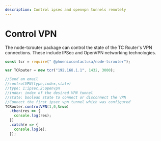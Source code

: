```yaml
---
description: Control ipsec and openvpn tunnels remotely
---
```


# Control VPN

The node-tcrouter package can control the state of the TC Router's VPN connections.  These include IPSec and OpenVPN networking technologies.

```javascript
const tcr = require(" @phoenixcontactusa/node-tcrouter");

var TCRouter = new tcr("192.168.1.1", 1432, 3000);

//Send an email
//controlVPN(type,index,state)
//type: 1:ipsec,2:openvpn
//index: index of the desired VPN tunnel 
//state: boolean state to connect or disconnect the VPN
//Connect the first ipsec vpn tunnel which was configured
TCRouter.controlVPN(1,0,true)
  .then(res => {
    console.log(res);
  })
  .catch(e => {
    console.log(e);
  });
```



